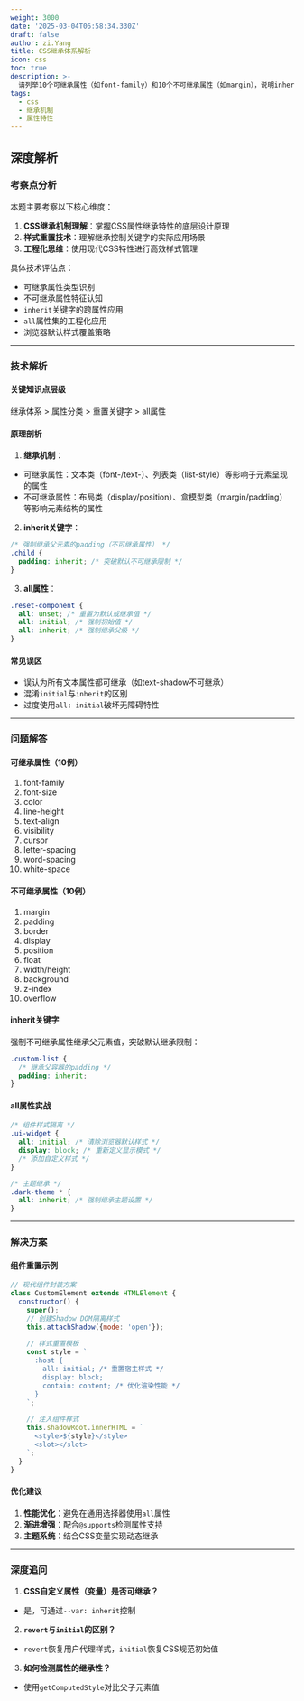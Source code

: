 ```yaml
---
weight: 3000
date: '2025-03-04T06:58:34.330Z'
draft: false
author: zi.Yang
title: CSS继承体系解析
icon: css
toc: true
description: >-
  请列举10个可继承属性（如font-family）和10个不可继承属性（如margin），说明inherit关键字在重置不可继承属性时的作用，并演示通过all属性快速重置元素样式的应用场景。
tags:
  - css
  - 继承机制
  - 属性特性
---
```


## 深度解析

### 考察点分析
本题主要考察以下核心维度：
1. **CSS继承机制理解**：掌握CSS属性继承特性的底层设计原理
2. **样式重置技术**：理解继承控制关键字的实际应用场景
3. **工程化思维**：使用现代CSS特性进行高效样式管理

具体技术评估点：
- 可继承属性类型识别
- 不可继承属性特征认知
- `inherit`关键字的跨属性应用
- `all`属性集的工程化应用
- 浏览器默认样式覆盖策略

---

### 技术解析

#### 关键知识点层级
继承体系 > 属性分类 > 重置关键字 > all属性

#### 原理剖析
1. **继承机制**：
- 可继承属性：文本类（font-/text-）、列表类（list-style）等影响子元素呈现的属性
- 不可继承属性：布局类（display/position）、盒模型类（margin/padding）等影响元素结构的属性

2. **inherit关键字**：
```css
/* 强制继承父元素的padding（不可继承属性） */
.child {
  padding: inherit; /* 突破默认不可继承限制 */
}
```

3. **all属性**：
```css
.reset-component {
  all: unset; /* 重置为默认或继承值 */
  all: initial; /* 强制初始值 */
  all: inherit; /* 强制继承父级 */
}
```

#### 常见误区
- 误认为所有文本属性都可继承（如text-shadow不可继承）
- 混淆`initial`与`inherit`的区别
- 过度使用`all: initial`破坏无障碍特性

---

### 问题解答

#### 可继承属性（10例）
1. font-family
2. font-size
3. color
4. line-height
5. text-align
6. visibility
7. cursor
8. letter-spacing
9. word-spacing
10. white-space

#### 不可继承属性（10例）
1. margin
2. padding
3. border
4. display
5. position
6. float
7. width/height
8. background
9. z-index
10. overflow

#### inherit关键字
强制不可继承属性继承父元素值，突破默认继承限制：
```css
.custom-list {
  /* 继承父容器的padding */
  padding: inherit; 
}
```

#### all属性实战
```css
/* 组件样式隔离 */
.ui-widget {
  all: initial; /* 清除浏览器默认样式 */
  display: block; /* 重新定义显示模式 */
  /* 添加自定义样式 */
}

/* 主题继承 */
.dark-theme * {
  all: inherit; /* 强制继承主题设置 */
}
```

---

### 解决方案

#### 组件重置示例
```javascript
// 现代组件封装方案
class CustomElement extends HTMLElement {
  constructor() {
    super();
    // 创建Shadow DOM隔离样式
    this.attachShadow({mode: 'open'});
    
    // 样式重置模板
    const style = `
      :host {
        all: initial; /* 重置宿主样式 */
        display: block;
        contain: content; /* 优化渲染性能 */
      }
    `;
    
    // 注入组件样式
    this.shadowRoot.innerHTML = `
      <style>${style}</style>
      <slot></slot>
    `;
  }
}
```

#### 优化建议
1. **性能优化**：避免在通用选择器使用`all`属性
2. **渐进增强**：配合`@supports`检测属性支持
3. **主题系统**：结合CSS变量实现动态继承

---

### 深度追问

1. **CSS自定义属性（变量）是否可继承？**
- 是，可通过`--var: inherit`控制

2. **`revert`与`initial`的区别？**
- `revert`恢复用户代理样式，`initial`恢复CSS规范初始值

3. **如何检测属性的继承性？**
- 使用`getComputedStyle`对比父子元素值